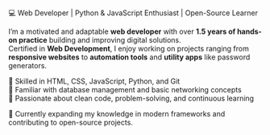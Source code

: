 💻 Web Developer | Python & JavaScript Enthusiast | Open-Source Learner  

I’m a motivated and adaptable **web developer** with over **1.5 years of hands-on practice** building and improving digital solutions.  
Certified in **Web Development**, I enjoy working on projects ranging from **responsive websites** to **automation tools** and **utility apps** like password generators.  

🔹 Skilled in HTML, CSS, JavaScript, Python, and Git  
🔹 Familiar with database management and basic networking concepts  
🔹 Passionate about clean code, problem-solving, and continuous learning  

🚀 Currently expanding my knowledge in modern frameworks and contributing to open-source projects.  
